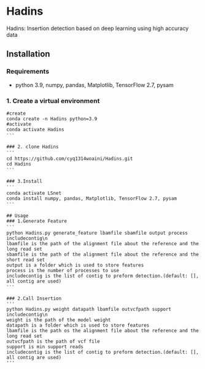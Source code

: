 # Hadins
Hadins: Insertion detection based on deep learning using high accuracy data


## Installation
### Requirements
* python 3.9, numpy, pandas, Matplotlib, TensorFlow 2.7, pysam

### 1. Create a virtual environment  
```　
#create
conda create -n Hadins python=3.9
#activate
conda activate Hadins
```　

### 2. clone Hadins
```　
cd https://github.com/cyq1314woaini/Hadins.git
cd Hadins
```　

### 3.Install
```　
conda activate LSnet
conda install numpy, pandas, Matplotlib, TensorFlow 2.7, pysam
```　

## Usage
### 1.Generate Feature
```　
python Hadins.py generate_feature lbamfile sbamfile output process includecontig\n
lbamfile is the path of the alignment file about the reference and the long read set
sbamfile is the path of the alignment file about the reference and the short read set
output is a folder which is used to store features
process is the number of processes to use
includecontig is the list of contig to preform detection.(default: [], all contig are used)
```　

### 2.Call Insertion
'''
python Hadins.py weight datapath lbamfile outvcfpath support includecontig\n
weight is the path of the model weight
datapath is a folder which is used to store features
lbamfile is the path os the alignment file about the reference and the long read set
outvcfpath is the path of vcf file
support is min support reads
includecontig is the list of contig to preform detection.(default: [], all contig are used)
'''
